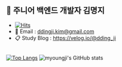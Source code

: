 <h2> 🐣 주니어 백엔드 개발자 김명지 </h2>

- [![Hits](https://hits.seeyoufarm.com/api/count/incr/badge.svg?url=https%3A%2F%2Fgithub.com%2Fmyoungji-kim%2Fhit-counter&count_bg=%238F7CFF&title_bg=%23393939&icon=googlekeep.svg&icon_color=%23E7E7E7&title=hits&edge_flat=false)](https://hits.seeyoufarm.com)
- 📨 Email : ddingji.kim@gmail.com <br>
- 📋 Study Blog : https://velog.io/@dding_ji <br> <br>

<!--<a href="https://legend-salamander-66c.notion.site/Kim-Myoung-Ji-12740c88e9c848708dd69b6c0adc1ef4">
    <img 
        src="http://img.shields.io/badge/-Notion-2ba640?style=flat&logo=Notion&link=https://legend-salamander-66c.notion.site/ff89b3affbf543f2b81e603b51dfe6ee"
        style="height : auto; margin-left : 10px; margin-right : 10px;"/>
</a>-->

<!-- |👦 Solved.ac|🥇 Most Used Languages|
|------|---| -->
[![Top Langs](https://github-readme-stats.vercel.app/api/top-langs/?username=myoungji-kim&theme=material-palenight)](https://github.com/myoungji-kim) ![myoungji's GitHub stats](https://github-readme-stats.vercel.app/api?username=myoungji-kim&show_icons=true&theme=material-palenight)

